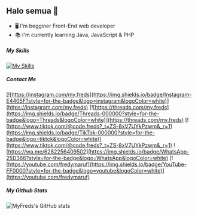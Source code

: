 ## Halo semua 👋

<!--
**MyFreds/MyFreds** is a ✨ _special_ ✨ repository because its `README.md` (this file) appears on your GitHub profile.

Here are some ideas to get you started:

- 🔭 I’m currently working on ...
- 🌱 I’m currently learning ...
- 👯 I’m looking to collaborate on ...
- 🤔 I’m looking for help with ...
- 💬 Ask me about ...
- 📫 How to reach me: ...
- 😄 Pronouns: ...
- ⚡ Fun fact: ...
-->

- 🖥 I'm begginer Front-End web developer
- 📚 I'm currently learning Java, JavaScript & PHP

##### My Skills
[![My Skills](https://skillicons.dev/icons?i=html,css,js,php,java,ai&theme=light)](https://skillicons.dev)

##### Contact Me
[![https://instagram.com/my.freds](https://img.shields.io/badge/Instagram-E4405F?style=for-the-badge&logo=instagram&logoColor=white)](https://instagram.com/my.freds)
[![https://threads.com/my.freds](https://img.shields.io/badge/Threads-000000?style=for-the-badge&logo=Threads&logoColor=white)](https://threads.com/my.freds)
[![https://www.tiktok.com/@code.freds?_t=ZS-8xV7UYkPzwm&_r=1](https://img.shields.io/badge/TikTok-000000?style=for-the-badge&logo=tiktok&logoColor=white)](https://www.tiktok.com/@code.freds?_t=ZS-8xV7UYkPzwm&_r=1)
![https://wa.me/6282256409502](https://img.shields.io/badge/WhatsApp-25D366?style=for-the-badge&logo=WhatsApp&logoColor=white)
[![https://youtube.com/fredymaruf](https://img.shields.io/badge/YouTube-FF0000?style=for-the-badge&logo=youtube&logoColor=white)](https://youtube.com/fredymaruf)

##### My Github Stats
![MyFreds's GitHub stats](https://github-readme-stats.vercel.app/api?username=MyFreds&show=reviews,discussions_started,discussions_answered,prs_merged,prs_merged_percentage&show_icons=true&theme=tokyonight)
